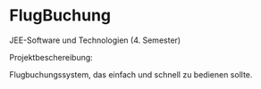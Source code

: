 # FlugBuchung

JEE-Software und Technologien (4. Semester)

Projektbeschereibung:

Flugbuchungssystem, das einfach und schnell zu bedienen sollte.

